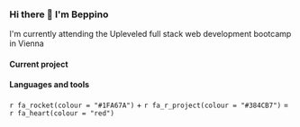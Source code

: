 ### Hi there 👋 I'm Beppino
I'm currently attending the Upleveled full stack web development bootcamp in Vienna

#### Current project

#### Languages and tools

`r fa_rocket(colour = "#1FA67A")` + `r fa_r_project(colour = "#384CB7")` = `r fa_heart(colour = "red")`


<!--
**bdefner/bdefner** is a ✨ _special_ ✨ repository because its `README.md` (this file) appears on your GitHub profile.

Here are some ideas to get you started:

- 🔭 I’m currently working on ...
- 🌱 I’m currently learning ...
- 👯 I’m looking to collaborate on ...
- 🤔 I’m looking for help with ...
- 💬 Ask me about ...
- 📫 How to reach me: ...
- 😄 Pronouns: ...
- ⚡ Fun fact: ...
-->
